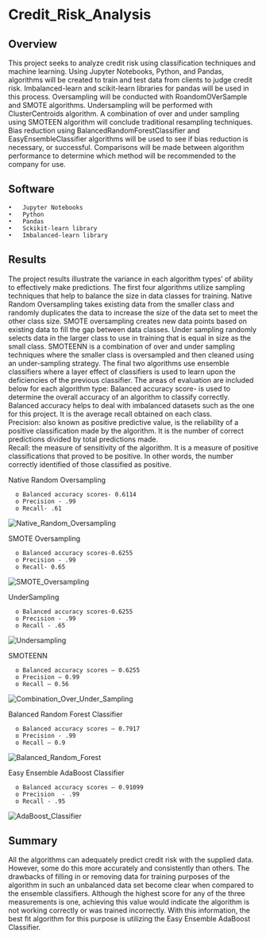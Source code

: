 # Credit_Risk_Analysis
## Overview
This project seeks to analyze credit risk using classification techniques and machine learning.  Using Jupyter Notebooks, Python, and Pandas, algorithms will be created to train and test data from clients to judge credit risk.  Imbalanced-learn and scikit-learn libraries for pandas will be used in this process.  Oversampling will be conducted with RoandomOVerSample and SMOTE algorithms.  Undersampling will be performed with ClusterCentroids algorithm.   A combination of over and under sampling using SMOTEEN algorithm will conclude traditional resampling techniques.  Bias reduction using BalancedRandomForestClassifier and EasyEnsembleClassifier algorithms will be used to see if bias reduction is necessary, or successful.  Comparisons will be made between algorithm performance to determine which method will be recommended to the company for use.  
## Software
    •	Jupyter Notebooks
    •	Python
    •	Pandas
    •	Sckikit-learn library
    •	Imbalanced-learn library
## Results
The project results illustrate the variance in each algorithm types’ of ability to effectively make predictions.  The first four algorithms utilize sampling techniques that help to balance the size in data classes for training.  Native Random Oversampling takes existing data from the smaller class and randomly duplicates the data to increase the size of the data set to meet the other class size.  SMOTE oversampling creates new data points based on existing data to fill the gap between data classes.  Under sampling randomly selects data in the larger class to use in training that is equal in size as the small class.  SMOTEENN is a combination of over and under sampling techniques where the smaller class is oversampled and then cleaned using an under-sampling strategy.   The final two algorithms use ensemble classifiers where a layer effect of classifiers is used to learn upon the deficiencies of the previous classifier. 
The areas of evaluation are included below for each algorithm type:
Balanced accuracy score- is used to determine the overall accuracy of an algorithm to classify correctly.  Balanced accuracy helps to deal with imbalanced datasets such as the one for this project.  It is the average recall obtained on each class.  
Precision: also known as positive predictive value, is the reliability of a positive classification made by the algorithm.  It is the number of correct predictions divided by total predictions made.  
Recall: the measure of sensitivity of the algorithm.  It is a measure of positive classifications that proved to be positive.  In other words, the number correctly identified of those classified as positive. 

Native Random Oversampling

      o	Balanced accuracy scores- 0.6114
      o	Precision - .99
      o	Recall- .61
      
![Native_Random_Oversampling](https://user-images.githubusercontent.com/79231355/124516149-a788c480-dda6-11eb-8914-f4c70cac5cbd.png)

SMOTE Oversampling

      o	Balanced accuracy scores-0.6255
      o	Precision - .99
      o	Recall- 0.65
      
![SMOTE_Oversampling](https://user-images.githubusercontent.com/79231355/124516137-a48dd400-dda6-11eb-8044-0fd66f4118c4.png)

UnderSampling

      o	Balanced accuracy scores-0.6255
      o	Precision - .99
      o	Recall - .65
     
![Undersampling](https://user-images.githubusercontent.com/79231355/124516124-a0fa4d00-dda6-11eb-8fdb-6189da655a02.png)

SMOTEENN

      o	Balanced accuracy scores – 0.6255
      o	Precision – 0.99
      o	Recall – 0.56

![Combination_Over_Under_Sampling](https://user-images.githubusercontent.com/79231355/124516111-9b9d0280-dda6-11eb-826c-6632a4f7d56f.png)

Balanced Random Forest Classifier

      o	Balanced accuracy scores – 0.7917
      o	Precision - .99
      o	Recall – 0.9
      
![Balanced_Random_Forest](https://user-images.githubusercontent.com/79231355/124516098-96d84e80-dda6-11eb-9da0-344915c7a6aa.png)

Easy Ensemble AdaBoost Classifier

      o	Balanced accuracy scores – 0.91099
      o	Precision  - .99
      o	Recall - .95
      
![AdaBoost_Classifier](https://user-images.githubusercontent.com/79231355/124516077-87590580-dda6-11eb-9f12-21dce1a493a4.png)

      
## Summary
All the algorithms can adequately predict credit risk with the supplied data.  However, some do this more accurately and consistently than others.  The drawbacks of filling in or removing data for training purposes of the algorithm in such an unbalanced data set become clear when compared to the ensemble classifiers.  Although the highest score for any of the three measurements is one, achieving this value would indicate the algorithm is not working correctly or was trained incorrectly.  With this information, the best fit algorithm for this purpose is utilizing the Easy Ensemble AdaBoost Classifier.  
